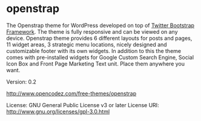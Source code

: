 openstrap
=========
The Openstrap theme for WordPress developed on top of <a href="http://getbootstrap.com/">Twitter Bootstrap Framework</a>. The theme is fully responsive and can be viewed on any device. Openstrap theme provides 6 different layouts for posts and pages, 11 widget areas, 3 strategic menu locations, nicely designed and customizable footer with its own widgets. In addition to this the theme comes with pre-installed widgets for Google Custom Search Engine, Social Icon Box and Front Page Marketing Text unit. Place them anywhere you want.

Version: 0.2

http://www.opencodez.com/free-themes/openstrap

License: GNU General Public License v3 or later
License URI: http://www.gnu.org/licenses/gpl-3.0.html